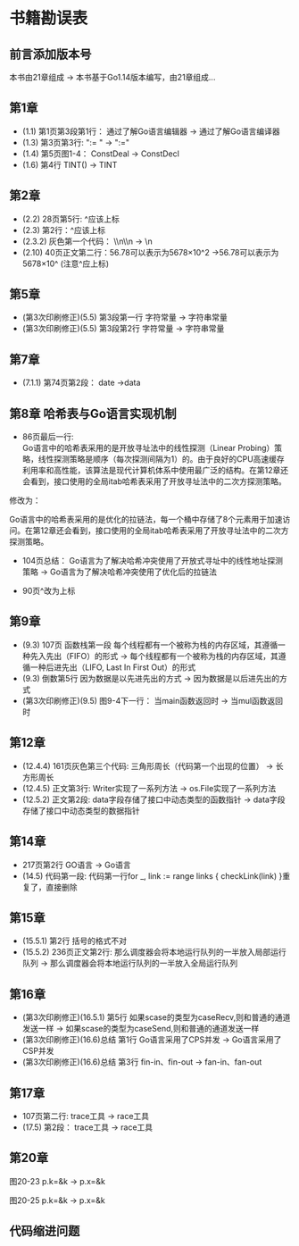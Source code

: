 # 书籍勘误表
## 前言添加版本号
本书由21章组成 ->  本书基于Go1.14版本编写，由21章组成...
## 第1章
* (1.1) 第1页第3段第1行： 通过了解Go语言编辑器 -> 通过了解Go语言编译器
* (1.3) 第3页第3行: ":= " -> ":="
* (1.4) 第5页图1-4： ConstDeal -> ConstDecl 
* (1.6) 第4行 TINT() -> TINT
## 第2章
* (2.2) 28页第5行: ^应该上标
* (2.3) 第2行：^应该上标
* (2.3.2) 灰色第一个代码： \\\n\\\n -> \n
* (2.10) 40页正文第二行：56.78可以表示为5678×10^2 ->56.78可以表示为5678×10^  (注意^应上标)

## 第5章
* (第3次印刷修正)(5.5) 第3段第一行 字符常量 -> 字符串常量
* (第3次印刷修正)(5.5) 第3段第2行 字符常量 -> 字符串常量

## 第7章
* (7.1.1) 第74页第2段： date ->data

## 第8章 哈希表与Go语言实现机制
* 86页最后一行:  
Go语言中的哈希表采用的是开放寻址法中的线性探测（Linear Probing）策略，线性探测策略是顺序（每次探测间隔为1）的。由于良好的CPU高速缓存利用率和高性能，该算法是现代计算机体系中使用最广泛的结构。在第12章还会看到，接口使用的全局itab哈希表采用了开放寻址法中的二次方探测策略。

修改为：

Go语言中的哈希表采用的是优化的拉链法，每一个桶中存储了8个元素用于加速访问。在第12章还会看到，接口使用的全局itab哈希表采用了开放寻址法中的二次方探测策略。

* 104页总结： 
Go语言为了解决哈希冲突使用了开放式寻址中的线性地址探测策略 -> Go语言为了解决哈希冲突使用了优化后的拉链法

* 90页^改为上标

## 第9章 
* (9.3) 107页 函数栈第一段
每个线程都有一个被称为栈的内存区域，其遵循一种先入先出（FIFO）的形式 -> 每个线程都有一个被称为栈的内存区域，其遵循一种后进先出（LIFO, Last In First Out）的形式
* (9.3) 倒数第5行 因为数据是以先进先出的方式 -> 因为数据是以后进先出的方式
* (第3次印刷修正)(9.5) 图9-4下一行： 当main函数返回时 -> 当mul函数返回时
## 第12章
* (12.4.4) 161页灰色第三个代码:  三角形周长（代码第一个出现的位置） -> 长方形周长
* (12.4.5) 正文第3行: Writer实现了一系列方法 -> os.File实现了一系列方法
* (12.5.2) 正文第2段: data字段存储了接口中动态类型的函数指针 -> data字段存储了接口中动态类型的数据指针

## 第14章
* 217页第2行 GO语言 -> Go语言
* (14.5) 代码第一段: 代码第一行for _, link := range links { checkLink(link) }重复了，直接删除 

## 第15章
* (15.5.1) 第2行 括号的格式不对
* (15.5.2) 236页正文第2行: 那么调度器会将本地运行队列的一半放入局部运行队列 -> 那么调度器会将本地运行队列的一半放入全局运行队列

## 第16章
* (第3次印刷修正)(16.5.1) 第5行 如果scase的类型为caseRecv,则和普通的通道发送一样 -> 如果scase的类型为caseSend,则和普通的通道发送一样
* (第3次印刷修正)(16.6)总结 第1行  Go语言采用了CPS并发 -> Go语言采用了CSP并发
* (第3次印刷修正)(16.6)总结 第3行  fin-in、fin-out -> fan-in、fan-out

## 第17章
* 107页第二行: trace工具 -> race工具
* (17.5)  第2段： trace工具 -> race工具
## 第20章
图20-23  p.k=&k -> p.x=&k

图20-25  p.k=&k -> p.x=&k

## 代码缩进问题

